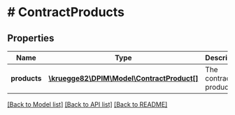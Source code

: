 # # ContractProducts

## Properties

Name | Type | Description | Notes
------------ | ------------- | ------------- | -------------
**products** | [**\kruegge82\DPIM\Model\ContractProduct[]**](ContractProduct.md) | The contract products. | [optional]

[[Back to Model list]](../../README.md#models) [[Back to API list]](../../README.md#endpoints) [[Back to README]](../../README.md)
